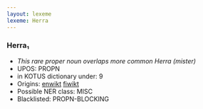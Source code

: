 ```yaml
---
layout: lexeme
lexeme: Herra
---
```


###  Herra₁

* _This rare proper noun overlaps more common *Herra* (mister)_
* UPOS:  PROPN
* in KOTUS dictionary under:  9
* Origins: [enwikt](https://en.wiktionary.org/wiki/Herra) [fiwikt](https://fi.wiktionary.org/wiki/Herra) 
* Possible NER class:  MISC
* Blacklisted:  PROPN-BLOCKING


